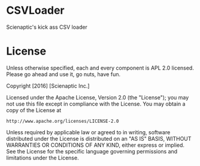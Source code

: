 # CSVLoader
Scienaptic's kick ass CSV loader

# License
Unless otherwise specified, each and every component is APL 2.0 licensed.
Please go ahead and use it, go nuts, have fun.

Copyright [2016] [Scienaptic Inc.]

Licensed under the Apache License, Version 2.0 (the "License");
you may not use this file except in compliance with the License.
You may obtain a copy of the License at

    http://www.apache.org/licenses/LICENSE-2.0

Unless required by applicable law or agreed to in writing, software
distributed under the License is distributed on an "AS IS" BASIS,
WITHOUT WARRANTIES OR CONDITIONS OF ANY KIND, either express or implied.
See the License for the specific language governing permissions and
limitations under the License.
